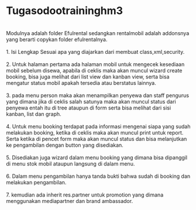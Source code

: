 # Tugasodootraininghm3
<br> Modulnya adalah folder Efulrental sedangkan rentalmobil adalah addonsnya yang berarti copykan folder efulrentalnya.</br>
<br> 1. Isi Lengkap Sesuai apa yang diajarkan dari membuat class,xml,security. </br>
<br> 2. Untuk halaman pertama ada halaman mobil untuk mengecek kesediaan mobil sebelum disewa, apabila di ceklis maka akan muncul wizard create booking, bisa juga melihat dari list view dan kanban view, serta bisa mengatur status mobil apakah tersedia atau berstatus lainnya. </br>
<br> 3. pada menu person maka akan menampilkan penyewa dan staff pengurus yang dimana jika di ceklis salah satunya maka akan muncul status dari penyewa  entah itu di tree ataupun di form serta bisa melihat dari sisi kanban, list dan graph. </br>
<br> 4. Untuk menu booking terdapat pada informasi mengenai siapa yang sudah melakukan booking, ketika di ceklis maka akan muncul print untuk report. Serta ketika di pencet form maka akan muncul status dan bisa melanjutkan ke pengambilan dengan button yang disediakan. </br>
<br> 5. Disediakan juga wizard dalam menu booking yang dimana bisa dipanggil di menu stok mobil ataupun langsung di dalam menu.</br>
<br> 6. Dalam menu pengambilan hanya tanda bukti bahwa sudah di booking dan melakukan pengambilan.</br>
<br> 7. kemudian ada inherit res.partner untuk promotion yang dimana menggunakan mediapartner dan brand ambassador.</br>
